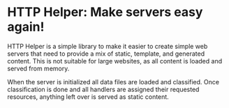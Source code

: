 
# HTTP Helper: Make servers easy again!

HTTP Helper is a simple library to make it easier to create simple web servers that need to provide a mix of
static, template, and generated content. This is not suitable for large websites, as all content is loaded and
served from memory.

When the server is initialized all data files are loaded and classified. Once classification is done and all
handlers are assigned their requested resources, anything left over is served as static content.
